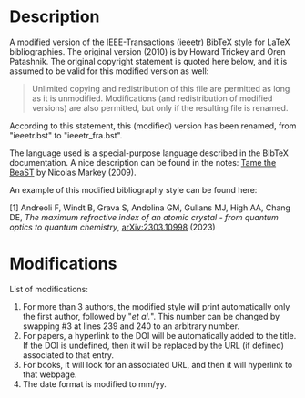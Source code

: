 # Description
A modified version of the IEEE-Transactions (ieeetr) BibTeX style for LaTeX bibliographies. The original version (2010) is by Howard Trickey and Oren Patashnik.
The original copyright statement is quoted here below, and it is assumed to be valid for this modified version as well:

> Unlimited copying and redistribution of this file are permitted as long as it is unmodified.  Modifications (and redistribution of modified versions) are also permitted, but only if the resulting file is renamed.

According to this statement, this (modified) version has been renamed, from "ieeetr.bst" to "ieeetr_fra.bst".

The language used is a special-purpose language described in the BibTeX documentation. A nice description can be found in the notes: [Tame the BeaST](https://tug.ctan.org/info/bibtex/tamethebeast/ttb_en.pdf) by Nicolas Markey (2009).

An example of this modified bibliography style can be found here:

 <a id="Andreoli2023a">[1]</a> 
Andreoli F, Windt B, Grava S, Andolina GM, Gullans MJ, High AA, Chang DE, 
*The maximum refractive index of an atomic crystal - from quantum optics to quantum chemistry*, 
[arXiv:2303.10998](https://arxiv.org/abs/2303.10998) (2023) 


# Modifications 

List of modifications: 
1. For more than 3 authors, the modified style will print automatically only the first author, followed by "*et al.*". This number can be changed by swapping #3 at lines 239 and 240 to an arbitrary number.
2. For papers, a hyperlink to the DOI will be automatically added to the title. If the DOI is undefined, then it will be replaced by the URL (if defined) associated to that entry.
3. For books, it will look for an associated URL, and then it will hyperlink to that webpage.
4. The date format is modified to mm/yy.
